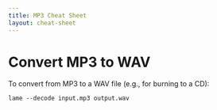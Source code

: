 ```yaml
---
title: MP3 Cheat Sheet
layout: cheat-sheet
---
```


# Convert MP3 to WAV

To convert from MP3 to a WAV file (e.g., for burning to a CD):

    lame --decode input.mp3 output.wav

